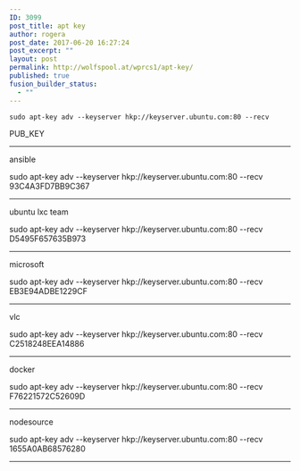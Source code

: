 ```yaml
---
ID: 3099
post_title: apt key
author: rogera
post_date: 2017-06-20 16:27:24
post_excerpt: ""
layout: post
permalink: http://wolfspool.at/wprcs1/apt-key/
published: true
fusion_builder_status:
  - ""
---
```

<pre><code>sudo apt-key adv --keyserver hkp://keyserver.ubuntu.com:80 --recv </code></pre>
PUB_KEY

<hr />

ansible

sudo apt-key adv --keyserver hkp://keyserver.ubuntu.com:80 --recv 93C4A3FD7BB9C367

<hr />

ubuntu lxc team

sudo apt-key adv --keyserver hkp://keyserver.ubuntu.com:80 --recv D5495F657635B973

<hr />

microsoft

sudo apt-key adv --keyserver hkp://keyserver.ubuntu.com:80 --recv EB3E94ADBE1229CF

<hr />

vlc

sudo apt-key adv --keyserver hkp://keyserver.ubuntu.com:80 --recv C2518248EEA14886

<hr />

docker

sudo apt-key adv --keyserver hkp://keyserver.ubuntu.com:80 --recv F76221572C52609D

<hr />

nodesource

sudo apt-key adv --keyserver hkp://keyserver.ubuntu.com:80 --recv 1655A0AB68576280

<hr />

&nbsp;